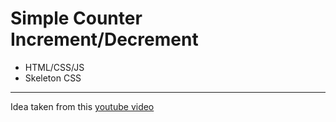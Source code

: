# Simple Counter Increment/Decrement

- HTML/CSS/JS
- Skeleton CSS

***

Idea taken from this [youtube video](https://www.youtube.com/watch?v=3PHXvlpOkf4&feature=youtu.be "Build 15 JavaScript Projects - Vanilla JavaScript Course")